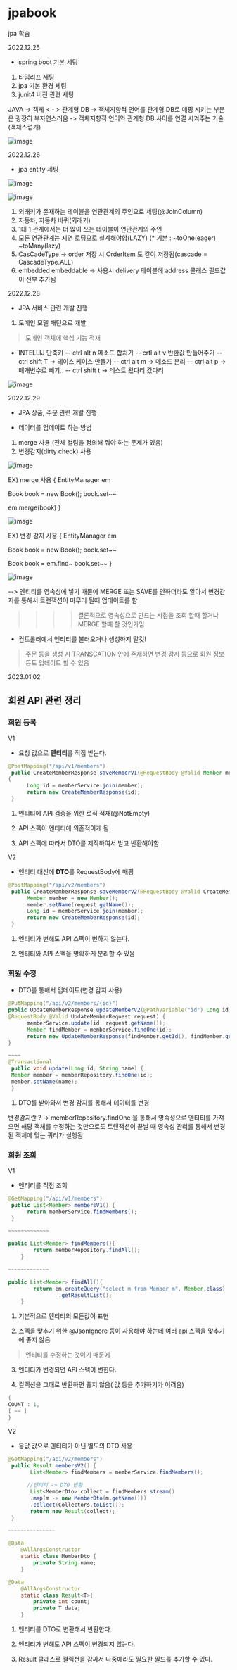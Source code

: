 # jpabook
jpa 학습


2022.12.25
- spring boot 기본 세팅
1) 타임리프 세팅
2) jpa 기본 환경 세팅
3) junit4 버전 관련 세팅

JAVA -> 객체   < - > 관계형 DB
-> 객체지향적 언어를 관계형 DB로 매핑 시키는 부분은 굉장히 부자연스러움
-> 객체지향적 언어와 관계형 DB 사이를 연결 시켜주는 기술(객체스럽게)

![image](https://user-images.githubusercontent.com/56577599/209471614-42cb1535-b25e-4fff-8cf6-2f58c2f50db2.png)



2022.12.26
- jpa entity 세팅

![image](https://user-images.githubusercontent.com/56577599/209555060-9387bd63-dab5-441c-b63a-a27025a1324b.png)

![image](https://user-images.githubusercontent.com/56577599/209555090-70646c22-40d6-49ef-84b5-ef53cb9cbd17.png)


1) 외래키가 존재하는 테이블을 연관관계의 주인으로 세팅(@JoinColumn)
2) 자동차, 자동차 바퀴(외래키)
3) 1대 1 관계에서는 더 많이 쓰는 테이블이 연관관계의 주인
4) 모든 연관관계는 지연 로딩으로 설계해야함(LAZY) (* 기본 : ~toOne(eager) ~toMany(lazy)
5) CasCadeType -> order 저장 시 OrderItem 도 같이 저장됨(cascade = CascadeType.ALL)
6) embedded embeddable -> 사용시 delivery 테이블에 address 클래스 필드값이 전부 추가됨




2022.12.28
- JPA 서비스 관련 개발 진행

1) 도메인 모델 패턴으로 개발
> 도메인 객체에 핵심 기능 적재


* INTELLIJ 단축키
-- ctrl alt n 메소드 합치기
-- crtl alt v 반환값 만들어주기
-- ctrl shift T -> 테이스 케이스 만들기
-- ctrl alt m -> 메소드 분리
-- ctrl alt p -> 매개변수로 빼기.. 
-- ctrl shift t -> 테스트 왔다리 갔다리




![image](https://user-images.githubusercontent.com/56577599/209759314-54e76ec5-a851-4ee0-8612-8daa76eded5f.png)



2022.12.29
- JPA 상품, 주문 관련 개발 진행



* 데이터를 업데이트 하는 방법 

1) merge 사용 (전체 컬럼을 정의해 줘야 하는 문제가 있음)
2) 변경감지(dirty check) 사용

![image](https://user-images.githubusercontent.com/56577599/209895623-97b1d6ed-dbaf-41f1-bf1f-5c7f857cf8ef.png)


EX) merge 사용
{ 
EntityManager em

Book book = new Book();
book.set~~

em.merge(book)
}

![image](https://user-images.githubusercontent.com/56577599/209895595-b17aae9c-b3dd-47a5-89b9-6818e0bea2b3.png)


EX) 변경 감지 사용
{
EntityManager em

Book book = new Book();
book.set~~

Book book = em.find~
book.set~~
}

![image](https://user-images.githubusercontent.com/56577599/209895572-2ca2dbfb-cf85-4751-9490-c6bcb845718c.png)


--> 엔티티를 영속성에 넣기 때문에 MERGE 또는 SAVE를 안하더라도 알아서 변경감지를 통해서 트랜잭션이 마무리 될때 업데이트를 함


>>>> 결론적으로 영속성으로 만드는 시점을 조회 할때 할거냐 MERGE 할때 할 것인가임



* 컨트롤러에서 엔티티를 불러오거나 생성하지 말것!
> 주문 등을 생성 시 TRANSCATION 안에 존재하면 변경 감지 등으로 회원 정보등도 업데이트 할 수 있음



2023.01.02

## 회원 API 관련 정리

### 회원 등록

V1

- 요청 값으로 **엔티티**를 직접 받는다.

```java
@PostMapping("/api/v1/members")
 public CreateMemberResponse saveMemberV1(@RequestBody @Valid Member member)
{
      Long id = memberService.join(member);
      return new CreateMemberResponse(id);
 }
```

1) 엔티티에 API 검증을 위한 로직 적재(@NotEmpty)

2) API 스펙이 엔티티에 의존적이게 됨

3) API 스펙에 따라서 DTO를 제작하여서 받고 반환해야함

V2

- 엔티티 대신에 **DTO**를 RequestBody에 매핑

```java
@PostMapping("/api/v2/members")
 public CreateMemberResponse saveMemberV2(@RequestBody @Valid CreateMemberRequest request) {
      Member member = new Member();
      member.setName(request.getName());
      Long id = memberService.join(member);
      return new CreateMemberResponse(id);
 }
```

1) 엔티티가 변해도 API 스펙이 변하지 않는다.

2) 엔티티와 API 스펙을 명확하게 분리할 수 있음

### 회원 수정

- DTO를 통해서 업데이트(변경 감지 사용)

```java
@PutMapping("/api/v2/members/{id}")
public UpdateMemberResponse updateMemberV2(@PathVariable("id") Long id,
@RequestBody @Valid UpdateMemberRequest request) {
      memberService.update(id, request.getName());
      Member findMember = memberService.findOne(id);
      return new UpdateMemberResponse(findMember.getId(), findMember.getName());
}

~~~~
@Transactional
 public void update(Long id, String name) {
 Member member = memberRepository.findOne(id);
 member.setName(name);
 }
```

1) DTO를 받아와서 변경 감지를 통해서 데이터를 변경

변경감지란 ?
→ memberRepository.findOne 을 통해서 영속성으로 엔티티를 가져오면 해당 객체를 수정하는 것만으로도 트랜잭션이 끝날 때 영속성 관리를 통해서 변경된 객체에 맞는 쿼리가 실행됨

### 회원 조회

V1

- 엔티티를 직접 조회

```java
@GetMapping("/api/v1/members")
 public List<Member> membersV1() {
      return memberService.findMembers();
 }

~~~~~~~~~~~~~

public List<Member> findMembers(){
        return memberRepository.findAll();
    }

~~~~~~~~~~~~~

public List<Member> findAll(){
        return em.createQuery("select m from Member m", Member.class)
                .getResultList();
    }
```

1) 기본적으로 엔티티의 모든값이 표현

2) 스펙을 맞추기 위한 @JsonIgnore 등이 사용해야 하는데 여러 api 스펙을 맞추기에 좋지 않음
> 엔티티를 수정하는 것이기 때문에

3) 엔티티가 변경되면 API 스펙이 변한다.

4) 컬렉션을 그대로 반환하면 좋지 않음( 값 등을 추가하기가 어려움)

```java
{
COUNT : 1,
[ ~~ ]
}
```

V2

- 응닶 값으로 엔티티가 아닌 별도의 DTO 사용

```java
@GetMapping("/api/v2/members")
 public Result membersV2() {
       List<Member> findMembers = memberService.findMembers();
 
      //엔티티 -> DTO 변환
       List<MemberDto> collect = findMembers.stream()
       .map(m -> new MemberDto(m.getName()))
       .collect(Collectors.toList());
       return new Result(collect);
 }

~~~~~~~~~~~~~~~

@Data
    @AllArgsConstructor
    static class MemberDto {
        private String name;
    }

@Data
    @AllArgsConstructor
    static class Result<T>{
        private int count;
        private T data;
    }
```

1) 엔티티를 DTO로 변환해서 반환한다.

2) 엔티티가 변해도 API 스펙이 변경되지 않는다.

3) Result 클래스로 컬렉션을 감싸서 나중에라도 필요한 필드를 추가할 수 있다.










